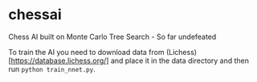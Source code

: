 # chessai
Chess AI built on Monte Carlo Tree Search - So far undefeated

To train the AI you need to download data from (Lichess)[https://database.lichess.org/] and place it in the data directory and then run `python train_nnet.py`.

